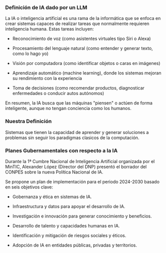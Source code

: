 ### Definición de IA dado por un LLM
La IA o inteligencia artificial es una rama de la informática que se enfoca en crear sistemas capaces de realizar tareas que normalmente requieren inteligencia humana. Estas tareas incluyen:

- Reconocimiento de voz (como asistentes virtuales tipo Siri o Alexa)

- Procesamiento del lenguaje natural (como entender y generar texto, como lo hago yo)

- Visión por computadora (como identificar objetos o caras en imágenes)

- Aprendizaje automático (machine learning), donde los sistemas mejoran su rendimiento con la experiencia

- Toma de decisiones (como recomendar productos, diagnosticar enfermedades o conducir autos autónomos)

En resumen, la IA busca que las máquinas "piensen" o actúen de forma inteligente, aunque no tengan conciencia como los humanos.

### Nuestra Definición
Sistemas que tienen la capacidad de aprender y generar soluciones a problemas sin seguir los paradigmas clasicos de la computación.

### Planes Gubernamentales con respecto a la IA

Durante la 1ª Cumbre Nacional de Inteligencia Artificial organizada por el MinTIC, Alexander López (Director del DNP) presentó el borrador del CONPES sobre la nueva Política Nacional de IA.

Se propone un plan de implementación para el periodo 2024-2030 basado en seis objetivos clave:

 - Gobernanza y ética en sistemas de IA.

 - Infraestructura y datos para apoyar el desarrollo de IA.

 - Investigación e innovación para generar conocimiento y beneficios.

 - Desarrollo de talento y capacidades humanas en IA.

 - Identificación y mitigación de riesgos sociales y éticos.

 - Adopción de IA en entidades públicas, privadas y territorios.

